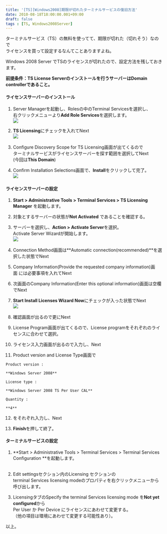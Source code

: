 ```yaml
---
title: '[TS][Windows2008]期限が切れたターミナルサービスの復旧方法'
date: 2010-08-18T18:00:00.001+09:00
draft: false
tags : [TS, Windows2008Server]
---
```


  
ターミナルサービス（TS）の無料を使ってて、期限が切れた（切れそう）なので  
ライセンスを買って設定するなんてことありますよね。  
  

Windows 2008 Server でTSのライセンスが切れたので、設定方法を残しておきます。

  
**前提条件：TS License Serverのインストールを行うサーバーはDomain controllerであること。**  

#### **ライセンスサーバーのインストール**

1.  Server Managerを起動し、Rolesの中のTerminal Servicesを選択し、  
    右クリックメニューより**Add Role Services**を選択します。  
    ![](http://docs.google.com/File?id=dhr8vrth_730gqf5gkfj_b)  
      
    
2.  **TS Licensing**にチェックを入れてNext  
    ![](http://docs.google.com/File?id=dhr8vrth_731fbsftcgc_b)   
      
    
3.  Configure Discovery Scope for TS Licensing画面が出てくるので  
    ターミナルサービスがライセンスサーバーを探す範囲を選択してNext  
    (今回は**This Domain**)  
      
    
4.  Confirm Installation Selections画面で、**Install**をクリックして完了。  
    ![](http://docs.google.com/File?id=dhr8vrth_734g7zbdjfx_b) 

#### **ライセンスサーバーの設定**

1.  **Start > Administrative Tools > Terminal Services > TS Licensing Manager** を起動します。  
      
    
2.  対象とするサーバーの状態が**Not Activated** であることを確認する。  
      
    
3.  サーバーを選択し、**Action > Activate Server**を選択。  
    Activate Server Wizardが開始します。  
    ![](http://docs.google.com/File?id=dhr8vrth_736cv9c5vd5_b) 
4.  Connection Method画面は**Automatic connection(recommended)**を選択した状態でNext  
      
    
5.  Company Information(Provide the requested company information)画面 には必要事項を入れてNext  
      
    
6.  次画面のCompany Information(Enter this optional information)画面は空欄でNext  
      
    
7.  **Start Install Licenses Wizard Now**にチェックが入った状態でNext  
    ![](http://docs.google.com/File?id=dhr8vrth_740f2c899dd_b)   
      
    
8.  確認画面が出るので更にNext  
      
    
9.  License Program画面が出てくるので、License programをそれぞれのライセンスに合わせて選択。  
      
    
10.  ライセンス入力画面が出るので入力し、Next  
      
    
11.  Product version and License Type画面で  
    
    Product version :   
    
    **Windows Server 2008**  
    
    License type :  
    
    **Windows Server 2008 TS Per User CAL**  
    
    Quantity :  
    
    **4**  
    
      
    
12.  をそれぞれ入力し、Next  
      
    
13.  **Finish**を押して終了。

  

#### **ターミナルサービスの設定**

1.  **Start > Administrative Tools > Terminal Services > Terminal Services Configuration **を起動します。  
     
2.  Edit settingsセクション内のLicensing セクションの  
    terminal Services licensing modeのプロパティを右クリックメニューから呼び出します。  
      
    
3.  LicensingタブのSpecify the terminal Services licensing mode を**Not yet configured**から  
    Per User か Per Device にライセンスにあわせて変更する。  
    （他の項目は環境にあわせて変更する可能性あり）。  
    

以上。